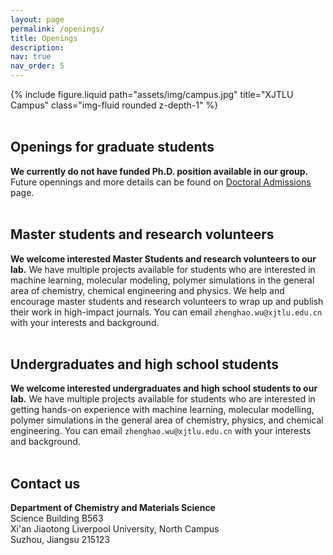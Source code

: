 ```yaml
---
layout: page
permalink: /openings/
title: Openings
description: 
nav: true
nav_order: 5
---
```


<div class="row">
    <div class="col-sm mt-3 mt-md-0">
        {% include figure.liquid path="assets/img/campus.jpg" title="XJTLU Campus" class="img-fluid rounded z-depth-1" %}
    </div>
</div>
<br>

## Openings for graduate students <br>
**We currently do not have funded Ph.D. position available in our group.** Future opennings and more details can be found on [Doctoral Admissions](https://www.xjtlu.edu.cn/en/admissions/doctoral) page. <br><br>

## Master students and research volunteers
**We welcome interested Master Students and research volunteers to our lab.** We have multiple projects available for students who are interested in machine learning, molecular modeling, polymer simulations in the general area of chemistry, chemical engineering and physics. We help and encourage master students and research volunteers to wrap up and publish their work in high-impact journals. You can email `zhenghao.wu@xjtlu.edu.cn` with your interests and background.<br><br>

## Undergraduates and high school students<br>
**We welcome interested undergraduates and high school students to our lab.** We have multiple projects available for students who are interested in getting hands-on experience with machine learning, molecular modelling, polymer simulations in the general area of chemistry, physics, and chemical engineering. You can email `zhenghao.wu@xjtlu.edu.cn` with your interests and background.<br><br>

## Contact us <br>
**Department of Chemistry and Materials Science** <br>
Science Building B563 <br>
Xi'an Jiaotong Liverpool University, North Campus <br>
Suzhou, Jiangsu 215123 <br><br>